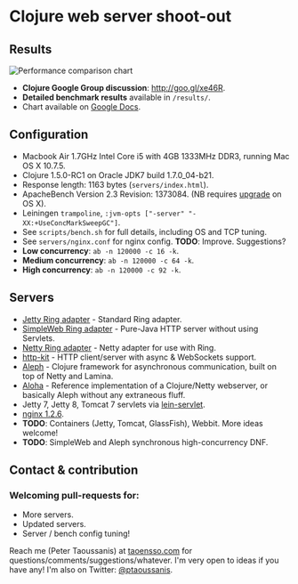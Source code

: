 # Clojure web server shoot-out

## Results

![Performance comparison chart](https://github.com/ptaoussanis/clojure-web-server-benchmarks/raw/master/results/20130107-13-52.png)

  * **Clojure Google Group discussion**: http://goo.gl/xe46R.
  * **Detailed benchmark results** available in `/results/`.
  * Chart available on [Google Docs](http://goo.gl/QRTCH).

## Configuration
  * Macbook Air 1.7GHz Intel Core i5 with 4GB 1333MHz DDR3, running Mac OS X 10.7.5.
  * Clojure 1.5.0-RC1 on Oracle JDK7 build 1.7.0_04-b21.
  * Response length: 1163 bytes (`servers/index.html`).
  * ApacheBench Version 2.3 Revision: 1373084. (NB requires [upgrade](https://gist.github.com/1724673) on OS X).
  * Leiningen `trampoline`, `:jvm-opts ["-server" "-XX:+UseConcMarkSweepGC"]`.
  * See `scripts/bench.sh` for full details, including OS and TCP tuning.
  * See `servers/nginx.conf` for nginx config. **TODO**: Improve. Suggestions?
  * **Low concurrency**: `ab -n 120000 -c 16 -k`.
  * **Medium concurrency**: `ab -n 120000 -c 64 -k`.
  * **High concurrency**: `ab -n 120000 -c 92 -k`.

## Servers
  * [Jetty Ring adapter](https://github.com/ring-clojure/ring) - Standard Ring adapter.
  * [SimpleWeb Ring adapter](https://github.com/netmelody/ring-simpleweb-adapter) - Pure-Java HTTP server without using Servlets.
  * [Netty Ring adapter](https://github.com/shenfeng/async-ring-adapter) - Netty adapter for use with Ring.
  * [http-kit](https://github.com/shenfeng/http-kit) - HTTP client/server with async & WebSockets support.
  * [Aleph](https://github.com/ztellman/aleph) - Clojure framework for asynchronous communication, built on top of Netty and Lamina.
  * [Aloha](https://github.com/ztellman/aloha) - Reference implementation of a Clojure/Netty webserver, or basically Aleph without any extraneous fluff.
  * Jetty 7, Jetty 8, Tomcat 7 servlets via [lein-servlet](https://github.com/kumarshantanu/lein-servlet).
  * [nginx 1.2.6](http://nginx.org).
  * **TODO**: Containers (Jetty, Tomcat, GlassFish), Webbit. More ideas welcome!
  * **TODO**: SimpleWeb and Aleph synchronous high-concurrency DNF.

## Contact & contribution

### Welcoming pull-requests for:
  * More servers.
  * Updated servers.
  * Server / bench config tuning!

Reach me (Peter Taoussanis) at [taoensso.com](https://www.taoensso.com) for questions/comments/suggestions/whatever. I'm very open to ideas if you have any! I'm also on Twitter: [@ptaoussanis](https://twitter.com/#!/ptaoussanis).
